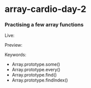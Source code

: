 # array-cardio-day-2

### Practising a few array functions

Live: 

Preview:

Keywords:
- Array.prototype.some()
- Array.prototype.every()
- Array.prototype.find()
- Array.prototype.findIndex()